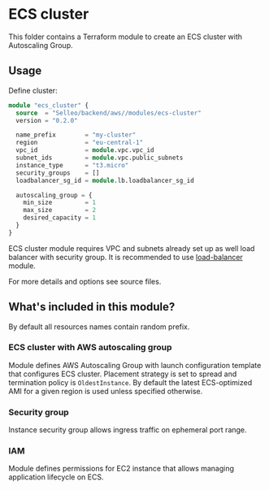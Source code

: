 # ECS cluster

This folder contains a Terraform module to create an ECS cluster with Autoscaling Group.

## Usage

Define cluster:

```tf
module "ecs_cluster" {
  source  = "Selleo/backend/aws//modules/ecs-cluster"
  version = "0.2.0"

  name_prefix        = "my-cluster"
  region             = "eu-central-1"
  vpc_id             = module.vpc.vpc_id
  subnet_ids         = module.vpc.public_subnets
  instance_type      = "t3.micro"
  security_groups    = []
  loadbalancer_sg_id = module.lb.loadbalancer_sg_id

  autoscaling_group = {
    min_size         = 1
    max_size         = 2
    desired_capacity = 1
  }
}
```

ECS cluster module requires VPC and subnets already set up as well load balancer with security group.
It is recommended to use [load-balancer](https://registry.terraform.io/modules/Selleo/backend/aws/latest/submodules/load-balancer) module.

For more details and options see source files.

## What's included in this module?

By default all resources names contain random prefix.

### ECS cluster with AWS autoscaling group

Module defines AWS Autoscaling Group with launch configuration template that configures ECS cluster.
Placement strategy is set to spread and termination policy is `OldestInstance`.
By default the latest ECS-optimized AMI for a given region is used unless specified otherwise. 

### Security group

Instance security group allows ingress traffic on ephemeral port range.

### IAM

Module defines permissions for EC2 instance that allows managing application lifecycle on ECS.

